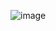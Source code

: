 ![image](https://github.com/Neel1611/Bike-sales-data-analysis/assets/83344371/74c5cb0e-77de-4170-93d1-443fceea3710)
